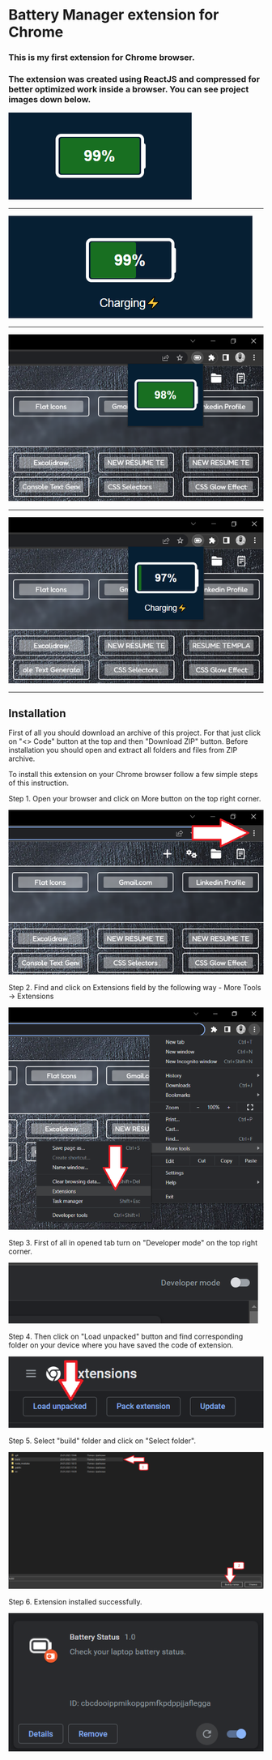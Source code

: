 # Battery Manager extension for Chrome

### This is my first extension for Chrome browser. 

### The extension was created using ReactJS and compressed for better optimized work inside a browser. You can see project images down below. 

![Image1](https://github.com/Arman0701/Battery_Manager/blob/main/src/project_images/image1.png)

---

![Image2](https://github.com/Arman0701/Battery_Manager/blob/main/src/project_images/image2.png)

---

![Image3](https://github.com/Arman0701/Battery_Manager/blob/main/src/project_images/image3.png)

---

![Image4](https://github.com/Arman0701/Battery_Manager/blob/main/src/project_images/image4.png)

---
## Installation

First of all you should download an archive of this project. For that just click on "<> Code" button at the top and then "Download ZIP" button. Before installation you should open and extract all folders and files from ZIP archive.

To install this extension on your Chrome browser follow a few simple steps of this instruction.

Step 1. Open your browser and click on More button on the top right corner.

![Instruction step 1](https://github.com/Arman0701/Battery_Manager/blob/main/src/project_images/Instruction_step_1.png)

Step 2. Find and click on Extensions field by the following way - More Tools -> Extensions

![Instruction step 2](https://github.com/Arman0701/Battery_Manager/blob/main/src/project_images/Instruction_step_2.png)

Step 3. First of all in opened tab turn on "Developer mode" on the top right corner.

![Instruction step 3](https://github.com/Arman0701/Battery_Manager/blob/main/src/project_images/Instruction_step_3.png)

Step 4. Then click on "Load unpacked" button and find corresponding folder on your device where you have saved the code of extension.

![Instruction step 4](https://github.com/Arman0701/Battery_Manager/blob/main/src/project_images/Instruction_step_4.png)

Step 5. Select "build" folder and click on "Select folder".

![Instruction step 5](https://github.com/Arman0701/Battery_Manager/blob/main/src/project_images/Instruction_step_5.png)

Step 6. Extension installed successfully.

![Instruction step 6](https://github.com/Arman0701/Battery_Manager/blob/main/src/project_images/Instruction_step_6.png)